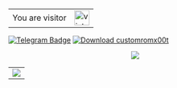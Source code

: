 <br/>

<table>
  <tr>
    <td>You are visitor</td>
    <td><img src="https://profile-counter.glitch.me/Tiktodz/count.svg" alt="vistor count" height="30" /></td>
  </tr>
</table>

[![Telegram Badge](https://img.shields.io/badge/-Telegram-0088cc?style=flat-square&logo=Telegram&logoColor=white)](https://t.me/fakedotkit)
<a href="https://sourceforge.net/projects/customromx00t/files/latest/download"><img alt="Download customromx00t" src="https://img.shields.io/sourceforge/dm/customromx00t.svg" ></a>
<!-- Typing SVG by DenverCoder1 - https://github.com/DenverCoder1/readme-typing-svg -->
<p align="center">
  <a href="https://github.com/DenverCoder1/readme-typing-svg"><img src="https://readme-typing-svg.herokuapp.com/?lines=Full-stack%20web%20and%20app%20developer;Experienced%20UI%2FUX%20Designer;3%2B%20years%20of%20coding%20experience;Always%20learning%20new%20things&font=Nova+Square%20Code&center=true&width=440&height=45&color=25B31EFF&vCenter=true&size=22"></a></p>
<table>
  <tr>
    <td><img src="https://www.pngarts.com/files/1/Cool-Quotes-PNG-Free-Download.png" /></td>
  </tr>
</table>

